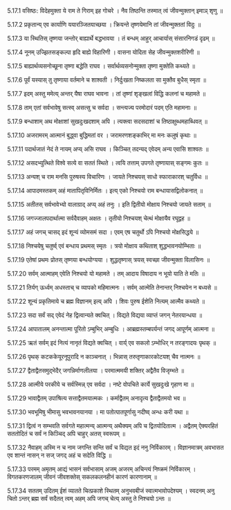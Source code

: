 5.17.1
वसिष्ठः:
विदेहमुक्ता ये राम ते गिराम् इह गोचरे ।
नैव तिष्ठन्ति तस्मात् त्वं जीवन्मुक्तान् इमाञ् शृणु ॥


5.17.2
प्रकृतान्य् एव कार्याणि ययारञ्जितयाच्छया ।
क्रियन्ते तृष्णयेमानि तां जीवन्मुक्ततां विदुः ॥


5.17.3
या स्थितिस् तृष्णया जन्तोर् बाह्यार्थे बद्धभावया ।
तं बन्धम् आहुर् आचार्यास् संसारनिगडं दृढम् ॥


5.17.4
नूनम् उज्झितसङ्कल्पा हृदि बाह्ये विहारिणी ।
वासना योदिता सेह जीवन्मुक्तशरीरिणी ॥


5.17.5
बाह्यार्थव्यसनोच्छूना तृष्णा बद्धेति राघव ।
सर्वार्थव्यसनोन्मुक्ता तृष्णा मुक्तेति कथ्यते ॥


5.17.6
पूर्वं यस्यास् तु तृष्णाया वर्तमाने च शाश्वती ।
निर्दुःखता निष्कलता सा मुक्तैव बुधैस् स्मृता ॥


5.17.7
इदम् अस्तु ममेत्य् अन्तर् यैषा राघव भावना ।
तां तृष्णां शृङ्खलां विद्धि कलनां च महामते ॥


5.17.8
ताम् एतां सर्वभावेषु सत्स्व् असत्सु च सर्वदा ।
सन्त्यज्य परमोदारं पदम् एति महामनाः ॥


5.17.9
बन्धाशाम् अथ मोक्षाशां सुखदुःखदशाम् अपि ।
त्यक्त्वा सदसदाशां च तिष्ठाक्षुब्धमहाब्धिवत् ॥


5.17.10
अजरामरम् आत्मानं बुद्ध्वा बुद्धिमतां वर ।
जरामरणशङ्काभिर् मा मनः कलुषं कृथाः ॥


5.17.11
पदार्थजातं नेदं ते नायम् अप्य् असि राघव ।
किञ्चित् तदन्यद् एवेदम् अन्य एवासि शाश्वतः ॥


5.17.12
असदभ्युत्थिते विश्वे सत्ये वा सततं स्थिते ।
त्वयि तत्ताम् उपगते तृष्णायास् सङ्गमः कुतः ॥


5.17.13
अन्यश् च राम मनसि पुरुषस्य विचारिणः ।
जायते निश्चयस् साधो स्फाराकारश् चतुर्विधः ॥


5.17.14
आपादमस्तकम् अहं मातापितृविनिर्मितः ।
इत्य् एको निश्चयो राम बन्धायासद्विलोकनात् ॥


5.17.15
अतीतस् सर्वभावेभ्यो वालाग्राद् अप्य् अहं तनुः ।
इति द्वितीयो मोक्षाय निश्चयो जायते सताम् ॥


5.17.16
जगज्जालपदार्थात्मा सर्वदैवाहम् अक्षतः ।
तृतीयो निश्चयश् चेत्थं मोक्षायैव रघूद्वह ॥


5.17.17
अहं जगच् चासद् इदं शून्यं व्योमसमं सदा ।
एवम् एष चतुर्थो ऽपि निश्चयो मोक्षसिद्धये ॥


5.17.18
निश्चयेषु चतुर्ष्व् एवं बन्धाय प्रथमस् स्मृतः ।
त्रयो मोक्षाय कथिताश् शुद्धभावनयोम्भिताः ॥


5.17.19
एतेषां प्रथमः प्रोतस् तृष्णया बन्धयोग्यया ।
शुद्धतृष्णास् त्रयस् स्वच्छा जीवन्मुक्ता विलासिनः ॥


5.17.20
सर्वम् आत्माहम् एवेति निश्चयो यो महामते ।
तम् आदाय विषादाय न भूयो याति ते मतिः ॥


5.17.21
तिर्यग् ऊर्ध्वम् अधस्ताच् च व्यापको महिमात्मनः ।
सर्वम् आत्मेति तेनान्तर् निश्चयेन न बध्यसे ॥


5.17.22
शून्यं प्रकृतिमाये च ब्रह्म विज्ञानम् इत्य् अपि ।
शिवः पुरुष ईशेति नित्यम् आत्मैव कथ्यते ॥


5.17.23
सदा सर्वं सद् एवेदं नेह द्वित्वान्यते क्वचित् ।
विद्यते विद्यया व्याप्तं जगन् नेतरयान्धया ॥


5.17.24
आपातालम् अनन्तात्मा पूरितो ऽम्बुभिर् अम्बुधिः ।
आब्रह्मस्तम्बपर्यन्तं जगद् आपूर्णम् आत्मना ॥


5.17.25
ऋतं सर्वम् इदं नित्यं नानृतं विद्यते क्वचित् ।
वार्य् एव सकलो ऽम्भोधिर् न तरङ्गादयः पृथक् ॥


5.17.26
पृथक् कटककेयूरनूपुरादि न काञ्चनात् ।
भिन्नास् तरुतृणाकारकोटयश् चैव नात्मनः ॥


5.17.27
द्वैताद्वैतसमुद्भेदैर् जगन्निर्माणलीलया ।
परमात्ममयी शक्तिर् अद्वैतैव विजृम्भते ॥


5.17.28
आत्मीये परकीये च सर्वस्मिन्न् एव सर्वदा ।
नष्टे वोपचिते कार्ये सुखदुःखे गृहाण मा ॥


5.17.29
भावाद्वैतम् उपाश्रित्य सत्ताद्वैतमयात्मकः ।
कर्माद्वैतम् अनादृत्य द्वैताद्वैतमयो भव ॥


5.17.30
भवभूमिषु भीमासु भवभावनयानया ।
मा पतोत्पातपूर्णासु नदीष्व् अन्धः करी यथा ॥


5.17.31
द्वित्वं न सम्भवति सर्वगते महात्मन्य् आत्मन्य् अथैक्यम् अपि च द्वितयोदितात्म ।
अद्वैतम् ऐक्यरहितं सततोदितं च सर्वं न किञ्चिद् अपि चाहुर् अतस् स्वरूपम् ॥


5.17.32
नैवाहम् अस्मि न च नाम जगन्ति सन्ति सर्वं च विद्यत इदं ननु निर्विकारम् ।
विज्ञानमात्रम् अवभासत एव शान्तं नासन् न सज् जगद् अहं च सदेति विद्धि ॥


5.17.33
परमम् अमृतम् आद्यं भासनं सर्वभासाम् अजम् अजरम् अचिन्त्यं निष्क्रमं निर्विकारम् ।
विगतकरणजालम् जीवनं जीवशक्तेस् सकलकलनहीनं कारणं कारणानाम् ॥


5.17.34
सततम् उदितम् ईशं व्यातते चित्प्रकाशे स्थितम् अनुभवबीजं स्वात्मभावोपदेश्यम् ।
स्वदनम् अनु चितो ऽन्तर् ब्रह्म सर्वं सदैतत् त्वम् अहम् अपि जगच् चेत्य् अस्तु ते निश्चयो ऽन्तः ॥


